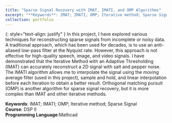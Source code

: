 ```yaml
---
title: "Sparse Signal Recovery with IMAT, IMATI, and OMP Algorithms"
excerpt: "**Keywords**: IMAT; IMATI; OMP; Iterative method; Sparse Signal<br>**Course**: DSP II"
collection: portfolio
---
```

{: style="text-align: justify" }
In this project, I have explored various techniques for reconstructing sparse signals from incomplete or noisy data. A traditional approach, which has been used for decades, is to use an anti-aliased low-pass filter at the Nyquist rate. However, this approach is not effective for high-quality speech, image, and video signals. I have demonstrated that the Iterative Method with an Adaptive Thresholding (IMAT) can accurately reconstruct a 2D signal with salt and pepper noise. The IMATI algorithm allows me to interpolate the signal using the moving average filter (used in this project), sample and hold, and linear interpolation before each iteration to obtain a better result. Orthogonal matching pursuit (OMP) is another algorithm for sparse signal recovery, but it is more complex than IMAT and other iterative methods.


**Keywords**: IMAT; IMATI; OMP; Iterative method; Sparse Signal<br>**Course**: DSP II<br>**Programming Language**:Mathcad
